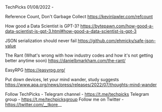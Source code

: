 TechPicks 01/08/2022 -

Reference Count, Don't Garbage Collect
https://kevinlawler.com/refcount

How good a Data Scientist is GPT-3?
https://bytepawn.com/how-good-a-data-scientist-is-gpt-3.html#how-good-a-data-scientist-is-gpt-3

JSON serialization should never fail
https://github.com/ehmicky/safe-json-value

The Rant (What's wrong with how industry codes and how it's not getting better anytime soon)
https://danielbmarkham.com/the-rant/

EasyRPG
https://easyrpg.org/

Put down devices, let your mind wander, study suggests
https://www.apa.org/news/press/releases/2022/07/thoughts-mind-wander

Follow TechPicks -
Telegram channel - https://t.me/techpicks
Telegram group - https://t.me/techpicksgroup
Follow me on Twitter - https://twitter.com/__tkore__
